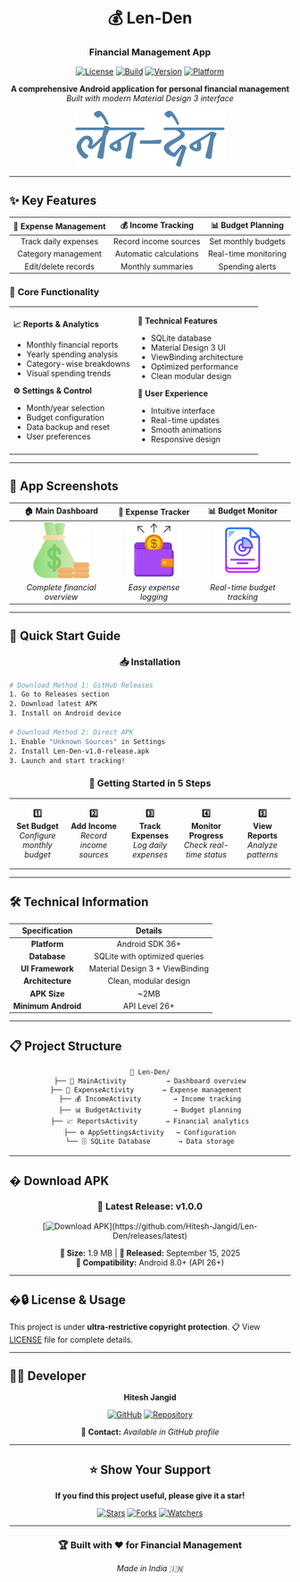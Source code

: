 <div align="center">

# 💰 Len-Den
### Financial Management App

[![License](https://img.shields.io/badge/License-Ultra--Restrictive-darkred.svg)](LICENSE)
[![Build](https://img.shields.io/badge/Build-Passing-brightgreen.svg)](https://github.com/Hitesh-Jangid/Len-Den/)
[![Version](https://img.shields.io/badge/Version-1.0-blue.svg)](https://github.com/Hitesh-Jangid/Len-Den/releases)
[![Platform](https://img.shields.io/badge/Platform-Android-green.svg)](https://android.com)

**A comprehensive Android application for personal financial management**  
*Built with modern Material Design 3 interface*

![App Banner](app/src/main/res/drawable/mainimage.png)

</div>

---

## ✨ **Key Features**

<div align="center">

| 💸 **Expense Management** | 💰 **Income Tracking** | 📊 **Budget Planning** |
|:-------------------------:|:----------------------:|:----------------------:|
| Track daily expenses | Record income sources | Set monthly budgets |
| Category management | Automatic calculations | Real-time monitoring |
| Edit/delete records | Monthly summaries | Spending alerts |

</div>

### 🎯 **Core Functionality**
<div align="center">
<table>
<tr>
<td width="50%">

**📈 Reports & Analytics**
- Monthly financial reports
- Yearly spending analysis  
- Category-wise breakdowns
- Visual spending trends

**⚙️ Settings & Control**
- Month/year selection
- Budget configuration
- Data backup and reset
- User preferences

</td>
<td width="50%">

**🔧 Technical Features**
- SQLite database
- Material Design 3 UI
- ViewBinding architecture
- Optimized performance
- Clean modular design

**📱 User Experience**
- Intuitive interface
- Real-time updates
- Smooth animations
- Responsive design

</td>
</tr>
</table>
</div>

---

## 📱 **App Screenshots**

<div align="center">

| 🏠 Main Dashboard | 💸 Expense Tracker | 📊 Budget Monitor |
|:-----------------:|:------------------:|:-----------------:|
| ![Dashboard](app/src/main/res/drawable/im_budget.png) | ![Expenses](app/src/main/res/drawable/im_expenses.png) | ![Reports](app/src/main/res/drawable/im_reports.png) |
| *Complete financial overview* | *Easy expense logging* | *Real-time budget tracking* |

</div>

---

## 🚀 **Quick Start Guide**

<div align="center">

### 📥 **Installation**

</div>

```bash
# Download Method 1: GitHub Releases
1. Go to Releases section
2. Download latest APK 
3. Install on Android device

# Download Method 2: Direct APK
1. Enable "Unknown Sources" in Settings
2. Install Len-Den-v1.0-release.apk  
3. Launch and start tracking!
```

<div align="center">

### 🎯 **Getting Started in 5 Steps**

</div>

<table align="center">
<tr>
<td align="center" width="20%">

**1️⃣**  
**Set Budget**
<br>
*Configure monthly budget*

</td>
<td align="center" width="20%">

**2️⃣**  
**Add Income**
<br>
*Record income sources*

</td>
<td align="center" width="20%">

**3️⃣**  
**Track Expenses**
<br>
*Log daily expenses*

</td>
<td align="center" width="20%">

**4️⃣**  
**Monitor Progress**
<br>
*Check real-time status*

</td>
<td align="center" width="20%">

**5️⃣**  
**View Reports**
<br>
*Analyze patterns*

</td>
</tr>
</table>

---

## 🛠️ **Technical Information**

<div align="center">

| Specification | Details |
|:-------------:|:-------:|
| **Platform** | Android SDK 36+ |
| **Database** | SQLite with optimized queries |
| **UI Framework** | Material Design 3 + ViewBinding |
| **Architecture** | Clean, modular design |
| **APK Size** | ~2MB |
| **Minimum Android** | API Level 26+ |

</div>

---

## 📋 **Project Structure**

<div align="center">

```
📁 Len-Den/
├── 📱 MainActivity          → Dashboard overview
├── 💸 ExpenseActivity       → Expense management  
├── 💰 IncomeActivity        → Income tracking
├── 📊 BudgetActivity        → Budget planning
├── 📈 ReportsActivity       → Financial analytics
├── ⚙️ AppSettingsActivity   → Configuration
└── 🗄️ SQLite Database       → Data storage
```

</div>

---

## � **Download APK**

<div align="center">

### 🎁 **Latest Release: v1.0.0**

[![Download APK](https://img.shields.io/badge/Download-APK%20(1.9MB)-brightgreen?style=for-the-badge&logo=android)](https://github.com/Hitesh-Jangid/Len-Den/releases/latest)

**📱 Size:** 1.9 MB | **📅 Released:** September 15, 2025  
**🔧 Compatibility:** Android 8.0+ (API 26+)

</div>

---

## �🔒 **License & Usage**

This project is under **ultra-restrictive copyright protection**. 
📋 View [LICENSE](LICENSE) file for complete details.

---

## 👨‍💻 **Developer**

<div align="center">

**Hitesh Jangid**

[![GitHub](https://img.shields.io/badge/GitHub-Profile-blue?style=flat&logo=github)](https://github.com/Hitesh-Jangid)
[![Repository](https://img.shields.io/badge/Repository-Len--Den-green?style=flat&logo=github)](https://github.com/Hitesh-Jangid/Len-Den/)

📧 **Contact:** *Available in GitHub profile*

</div>

---

<div align="center">

## ⭐ **Show Your Support**

**If you find this project useful, please give it a star!**

[![Stars](https://img.shields.io/github/stars/Hitesh-Jangid/Len-Den.svg?style=social&label=Star)](https://github.com/Hitesh-Jangid/Len-Den/stargazers)
[![Forks](https://img.shields.io/github/forks/Hitesh-Jangid/Len-Den.svg?style=social&label=Fork)](https://github.com/Hitesh-Jangid/Len-Den/network)
[![Watchers](https://img.shields.io/github/watchers/Hitesh-Jangid/Len-Den.svg?style=social&label=Watch)](https://github.com/Hitesh-Jangid/Len-Den/watchers)

---

### 🏆 **Built with ❤️ for Financial Management**

*Made in India 🇮🇳*

</div>
